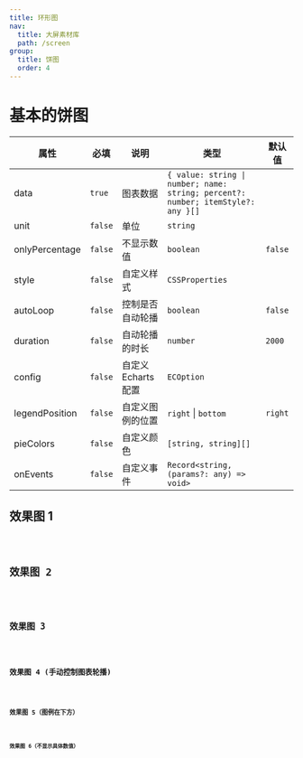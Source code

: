 ```yaml
---
title: 环形图
nav:
  title: 大屏素材库
  path: /screen
group:
  title: 饼图
  order: 4
---
```


# 基本的饼图

| 属性           | 必填    | 说明                | 类型                                                                             | 默认值  |
| -------------- | ------- | ------------------- | -------------------------------------------------------------------------------- | ------- |
| data           | `true`  | 图表数据            | `{ value: string \| number; name: string; percent?: number; itemStyle?: any }[]` |         |
| unit           | `false` | 单位                | `string`                                                                         |         |
| onlyPercentage | `false` | 不显示数值          | `boolean`                                                                        | `false` |
| style          | `false` | 自定义样式          | `CSSProperties`                                                                  |         |
| autoLoop       | `false` | 控制是否自动轮播    | `boolean`                                                                        | `false` |
| duration       | `false` | 自动轮播的时长      | `number`                                                                         | `2000`  |
| config         | `false` | 自定义 Echarts 配置 | `ECOption`                                                                       |         |
| legendPosition | `false` | 自定义图例的位置    | `right` \| `bottom`                                                              | `right` |
| pieColors      | `false` | 自定义颜色          | `[string, string][]`                                                             |         |
| onEvents       | `false` | 自定义事件          | `Record<string, (params?: any) => void>`                                         |         |

## 效果图 1

<code src="../../../example/BasePieDemo/demo1.tsx" background="#040727">

## 效果图 2

<code src="../../../example/BasePieDemo/demo2.tsx" background="#040727">

## 效果图 3

<code src="../../../example/BasePieDemo/demo3.tsx" background="#040727">

## 效果图 4 (手动控制图表轮播)

<code src="../../../example/BasePieDemo/demo4.tsx" background="#040727">

## 效果图 5（图例在下方）

<code src="../../../example/BasePieDemo/demo5.tsx" background="#040727">

## 效果图 6（不显示具体数值）

<code src="../../../example/BasePieDemo/demo6.tsx" background="#040727">
